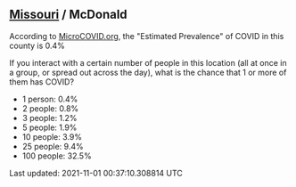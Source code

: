 
## [Missouri](/united-states/missouri) / McDonald

According to [MicroCOVID.org](http://microcovid.org),
the "Estimated Prevalence" of COVID in this county is 0.4%

If you interact with a certain number of people in this location
(all at once in a group, or spread out across the day), what is the chance that
1 or more of them has COVID?

- 1 person: 0.4%
- 2 people: 0.8%
- 3 people: 1.2%
- 5 people: 1.9%
- 10 people: 3.9%
- 25 people: 9.4%
- 100 people: 32.5%

Last updated: 2021-11-01 00:37:10.308814 UTC
